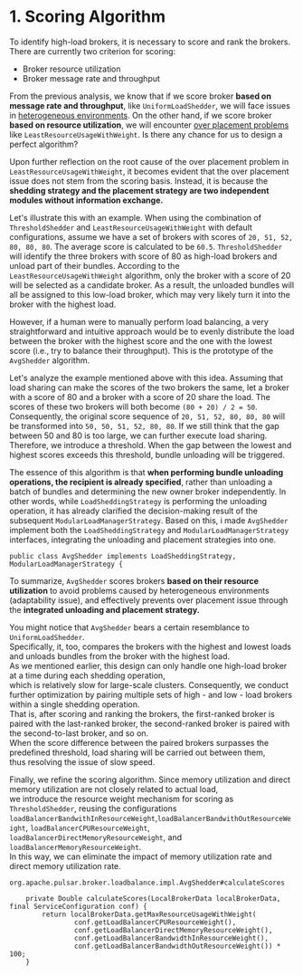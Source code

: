 # 1. Scoring Algorithm

To identify high-load brokers, it is necessary to score and rank the brokers. There are currently two criterion for scoring:

* Broker resource utilization
* Broker message rate and throughput

From the previous analysis, we know that if we score broker **based on message rate and throughput**, like `UniformLoadShedder`, we will face issues in [heterogeneous environments](../chapter-2-load-balancing-algorithm-principles-and-analysis-load-shedding-strategy/3.-uniformloadshedder.md#id-3.3-evaluation). On the other hand, if we score broker **based on resource utilization**, we will encounter [over placement problems](../chapter-3-load-balancing-algorithm-principles-and-analysis-placement-strategy/1.-leastlongtermmessagerate.md#id-1.2-over-placement-issue) like `LeastResourceUsageWithWeight`. Is there any chance for us to design a perfect algorithm?

Upon further reflection on the root cause of the over placement problem in `LeastResourceUsageWithWeight`, it becomes evident that the over placement issue does not stem from the scoring basis. Instead, it is because the **shedding strategy and the placement strategy are two independent modules without information exchange.**

Let's illustrate this with an example. When using the combination of `ThresholdShedder` and `LeastResourceUsageWithWeight` with default configurations, assume we have a set of brokers with scores of `20, 51, 52, 80, 80, 80`. The average score is calculated to be `60.5`. `ThresholdShedder` will identify the three brokers with score of 80 as high-load brokers and unload part of their bundles. According to the `LeastResourceUsageWithWeight` algorithm, only the broker with a score of 20 will be selected as a candidate broker. As a result, the unloaded bundles will all be assigned to this low-load broker, which may very likely turn it into the broker with the highest load.

However, if a human were to manually perform load balancing, a very straightforward and intuitive approach would be to evenly distribute the load between the broker with the highest score and the one with the lowest score (i.e., try to balance their throughput). This is the prototype of the `AvgShedder` algorithm.

Let's analyze the example mentioned above with this idea. Assuming that load sharing can make the scores of the two brokers the same, let a broker with a score of 80 and a broker with a score of 20 share the load. The scores of these two brokers will both become `(80 + 20) / 2 = 50`. Consequently, the original score sequence of `20, 51, 52, 80, 80, 80` will be transformed into `50, 50, 51, 52, 80, 80`. If we still think that the gap between 50 and 80 is too large, we can further execute load sharing. Therefore, we introduce a threshold. When the gap between the lowest and highest scores exceeds this threshold, bundle unloading will be triggered.

The essence of this algorithm is that **when performing bundle unloading operations, the recipient is already specified**, rather than unloading a batch of bundles and determining the new owner broker independently. In other words, while `LoadSheddingStrategy` is performing the unloading operation, it has already clarified the decision-making result of the subsequent `ModularLoadManagerStrategy`. Based on this, i made `AvgShedder` implement both the `LoadSheddingStrategy` and `ModularLoadManagerStrategy` interfaces, integrating the unloading and placement strategies into one.

```
public class AvgShedder implements LoadSheddingStrategy, ModularLoadManagerStrategy {
```

To summarize, `AvgShedder` scores brokers **based on their resource utilization** to avoid problems caused by heterogeneous environments (adaptability issue), and effectively prevents over placement issue through the **integrated unloading and placement strategy.**





You might notice that `AvgShedder` bears a certain resemblance to `UniformLoadShedder`.\
Specifically, it, too, compares the brokers with the highest and lowest loads and unloads bundles from the broker with the highest load.\
As we mentioned earlier, this design can only handle one high-load broker at a time during each shedding operation,\
which is relatively slow for large-scale clusters. Consequently, we conduct further optimization by pairing multiple sets of high - and low - load brokers within a single shedding operation.\
That is, after scoring and ranking the brokers, the first-ranked broker is paired with the last-ranked broker, the second-ranked broker is paired with the second-to-last broker, and so on.\
When the score difference between the paired brokers surpasses the predefined threshold, load sharing will be carried out between them,\
thus resolving the issue of slow speed.





Finally, we refine the scoring algorithm. Since memory utilization and direct memory utilization are not closely related to actual load,\
we introduce the resource weight mechanism for scoring as `ThresholdShedder`, reusing the configurations `loadBalancerBandwithInResourceWeight`,`loadBalancerBandwithOutResourceWeight`, `loadBalancerCPUResourceWeight`, `loadBalancerDirectMemoryResourceWeight`, and `loadBalancerMemoryResourceWeight`.\
In this way, we can eliminate the impact of memory utilization rate and direct memory utilization rate.

`org.apache.pulsar.broker.loadbalance.impl.AvgShedder#calculateScores`

```
    private Double calculateScores(LocalBrokerData localBrokerData, final ServiceConfiguration conf) {
        return localBrokerData.getMaxResourceUsageWithWeight(
                conf.getLoadBalancerCPUResourceWeight(),
                conf.getLoadBalancerDirectMemoryResourceWeight(),
                conf.getLoadBalancerBandwidthInResourceWeight(),
                conf.getLoadBalancerBandwidthOutResourceWeight()) * 100;
    }
```


